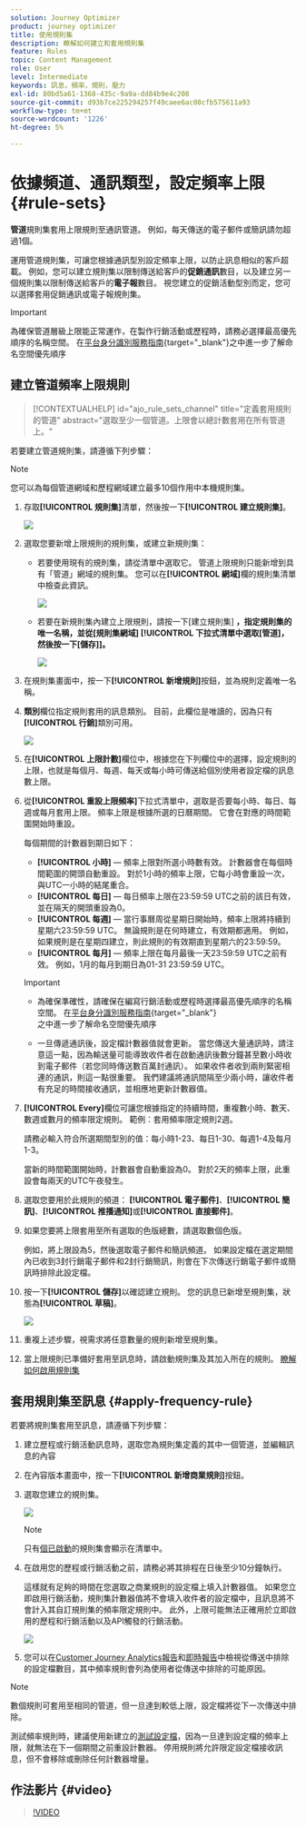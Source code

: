 ```yaml
---
solution: Journey Optimizer
product: journey optimizer
title: 使用規則集
description: 瞭解如何建立和套用規則集
feature: Rules
topic: Content Management
role: User
level: Intermediate
keywords: 訊息，頻率，規則，壓力
exl-id: 80bd5a61-1368-435c-9a9a-dd84b9e4c208
source-git-commit: d93b7ce225294257f49caee6ac08cfb575611a93
workflow-type: tm+mt
source-wordcount: '1226'
ht-degree: 5%

---
```


# 依據頻道、通訊類型，設定頻率上限 {#rule-sets}

**管道**&#x200B;規則集套用上限規則至通訊管道。 例如，每天傳送的電子郵件或簡訊請勿超過1個。

運用管道規則集，可讓您根據通訊型別設定頻率上限，以防止訊息相似的客戶超載。 例如，您可以建立規則集以限制傳送給客戶的&#x200B;**促銷通訊**&#x200B;數目，以及建立另一個規則集以限制傳送給客戶的&#x200B;**電子報**&#x200B;數目。 視您建立的促銷活動型別而定，您可以選擇套用促銷通訊或電子報規則集。

>[!IMPORTANT]
>
>為確保管道層級上限能正常運作，在製作行銷活動或歷程時，請務必選擇最高優先順序的名稱空間。 在[平台身分識別服務指南](https://experienceleague.adobe.com/zh-hant/docs/experience-platform/identity/features/identity-graph-linking-rules/namespace-priority){target="_blank"}之中進一步了解命名空間優先順序

## 建立管道頻率上限規則

>[!CONTEXTUALHELP]
>id="ajo_rule_sets_channel"
>title="定義套用規則的管道"
>abstract="選取至少一個管道。上限會以總計數套用在所有管道上。"

若要建立管道規則集，請遵循下列步驟：

>[!NOTE]
>
>您可以為每個管道網域和歷程網域建立最多10個作用中本機規則集。

1. 存取&#x200B;**[!UICONTROL 規則集]**&#x200B;清單，然後按一下&#x200B;**[!UICONTROL 建立規則集]**。

   ![](assets/rule-sets-create-button.png)

1. 選取您要新增上限規則的規則集，或建立新規則集：

   * 若要使用現有的規則集，請從清單中選取它。 管道上限規則只能新增到具有「管道」網域的規則集。 您可以在&#x200B;**[!UICONTROL 網域]**&#x200B;欄的規則集清單中檢查此資訊。

     ![](assets/journey-capping-list.png)

   * 若要在新規則集內建立上限規則，請按一下[建立規則集] ****，指定規則集的唯一名稱，並從[規則集網域] **[!UICONTROL 下拉式清單中選取[管道]，然後按一下[儲存]]**。****

     ![](assets/rule-sets-create.png)

1. 在規則集畫面中，按一下&#x200B;**[!UICONTROL 新增規則]**&#x200B;按鈕，並為規則定義唯一名稱。

1. **類別**&#x200B;欄位指定規則套用的訊息類別。 目前，此欄位是唯讀的，因為只有&#x200B;**[!UICONTROL 行銷]**&#x200B;類別可用。

   ![](assets/rule-set-channels.png)

1. 在&#x200B;**[!UICONTROL 上限計數]**&#x200B;欄位中，根據您在下列欄位中的選擇，設定規則的上限，也就是每個月、每週、每天或每小時可傳送給個別使用者設定檔的訊息數上限。

1. 從&#x200B;**[!UICONTROL 重設上限頻率]**&#x200B;下拉式清單中，選取是否要每小時、每日、每週或每月套用上限。 頻率上限是根據所選的日曆期間。 它會在對應的時間範圍開始時重設。

   每個期間的計數器到期日如下：

   * **[!UICONTROL 小時]** — 頻率上限對所選小時數有效。 計數器會在每個時間範圍的開頭自動重設。 對於1小時的頻率上限，它每小時會重設一次，與UTC一小時的結尾重合。
   * **[!UICONTROL 每日]** — 每日頻率上限在23:59:59 UTC之前的該日有效，並在隔天的開頭重設為0。
   * **[!UICONTROL 每週]** — 當行事曆周從星期日開始時，頻率上限將持續到星期六23:59:59 UTC。 無論規則是在何時建立，有效期都適用。 例如，如果規則是在星期四建立，則此規則的有效期直到星期六的23:59:59。
   * **[!UICONTROL 每月]** — 頻率上限在每月最後一天23:59:59 UTC之前有效。 例如，1月的每月到期日為01-31 23:59:59 UTC。

   >[!IMPORTANT]
   >
   >* 為確保準確性，請確保在編寫行銷活動或歷程時選擇最高優先順序的名稱空間。 在[平台身分識別服務指南](https://experienceleague.adobe.com/zh-hant/docs/experience-platform/identity/features/identity-graph-linking-rules/namespace-priority){target="_blank"}<br/>之中進一步了解命名空間優先順序
   >
   >* 一旦傳遞通訊後，設定檔計數器值就會更新。 當您傳送大量通訊時，請注意這一點，因為輸送量可能導致收件者在啟動通訊後數分鐘甚至數小時收到電子郵件（若您同時傳送數百萬封通訊）。 如果收件者收到兩則緊密相連的通訊，則這一點很重要。 我們建議將通訊間隔至少兩小時，讓收件者有充足的時間接收通訊，並相應地更新計數器值。

1. **[!UICONTROL Every]**&#x200B;欄位可讓您根據指定的持續時間，重複數小時、數天、數週或數月的頻率限定規則。 範例：套用頻率限定規則2週。

   請務必輸入符合所選期間型別的值：每小時1-23、每日1-30、每週1-4及每月1-3。

   當新的時間範圍開始時，計數器會自動重設為0。 對於2天的頻率上限，此重設會每兩天的UTC午夜發生。

1. 選取您要用於此規則的頻道： **[!UICONTROL 電子郵件]**、**[!UICONTROL 簡訊]**、**[!UICONTROL 推播通知]**&#x200B;或&#x200B;**[!UICONTROL 直接郵件]**。

1. 如果您要將上限套用至所有選取的色版總數，請選取數個色版。

   例如，將上限設為5，然後選取電子郵件和簡訊頻道。 如果設定檔在選定期間內已收到3封行銷電子郵件和2封行銷簡訊，則會在下次傳送行銷電子郵件或簡訊時排除此設定檔。

1. 按一下&#x200B;**[!UICONTROL 儲存]**&#x200B;以確認建立規則。 您的訊息已新增至規則集，狀態為&#x200B;**[!UICONTROL 草稿]**。

   ![](assets/rule-set-rule-created.png)

1. 重複上述步驟，視需求將任意數量的規則新增至規則集。

1. 當上限規則已準備好套用至訊息時，請啟動規則集及其加入所在的規則。 [瞭解如何啟用規則集](../conflict-prioritization/rule-sets.md#create)

## 套用規則集至訊息 {#apply-frequency-rule}

若要將規則集套用至訊息，請遵循下列步驟：

1. 建立歷程或行銷活動訊息時，選取您為規則集定義的其中一個管道，並編輯訊息的內容

1. 在內容版本畫面中，按一下&#x200B;**[!UICONTROL 新增商業規則]**&#x200B;按鈕。

1. 選取您建立的規則集。

   ![](assets/rule-set-campaign-add-rule-button.png)

   >[!NOTE]
   >
   >只有[個已啟動](#activate-rule)的規則集會顯示在清單中。

   <!--Messages where the category selected is **[!UICONTROL Transactional]** will not be evaluated against business rules.-->

1. 在啟用您的歷程或行銷活動之前，請務必將其排程在日後至少10分鐘執行。

   這樣就有足夠的時間在您選取之商業規則的設定檔上填入計數器值。 如果您立即啟用行銷活動，規則集計數器值將不會填入收件者的設定檔中，且訊息將不會計入其自訂規則集的頻率限定規則中。 此外，上限可能無法正確用於立即啟用的歷程和行銷活動以及API觸發的行銷活動。

   ![](assets/rule-set-schedule-campaign.png)

1. 您可以在[Customer Journey Analytics報告](../reports/report-gs-cja.md)和[即時報告](../reports/live-report.md)中檢視從傳送中排除的設定檔數目，其中頻率規則會列為使用者從傳送中排除的可能原因。

>[!NOTE]
>
>數個規則可套用至相同的管道，但一旦達到較低上限，設定檔將從下一次傳送中排除。

測試頻率規則時，建議使用新建立的[測試設定檔](../audience/creating-test-profiles.md)，因為一旦達到設定檔的頻率上限，就無法在下一個期間之前重設計數器。 停用規則將允許限定設定檔接收訊息，但不會移除或刪除任何計數器增量。

<!--add a new section for default priority namespace.-->

<!--
## Example: combine several rules {#frequency-rule-example}

You can combine several message frequency rules, such as described in the example below.

1. [Create a rule](#create-new-rule) called *Overall Marketing Capping*:

   * Select all channels.
   * Set capping to 12 monthly.

   ![](assets/message-rules-ex-overall-cap.png)

1. To further restrict the number of marketing-based push notifications that a user is sent, create a second rule called *Push Marketing Cap*:

   * Select Push channel.
   * Set capping to 4 monthly.

   ![](assets/message-rules-ex-push-cap.png)

1. Save and [activate](#activate-rule) the rule.

1. [Create a message](../building-journeys/journeys-message.md) for every channel you want to communicate through and select the **[!UICONTROL Marketing]** category for each message. [Learn how to apply a frequency rule](#apply-frequency-rule)

   ![](assets/journey-message-category.png)

In this scenario, an individual profile:
* can receive up to 12 marketing messages per month;
* but will be excluded from marketing push notifications after they have received 4 push notifications.-->

## 作法影片 {#video}

>[!VIDEO](https://video.tv.adobe.com/v/3435531?quality=12)
